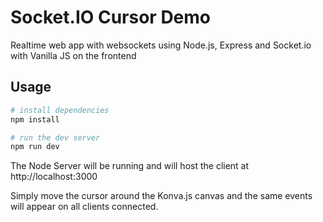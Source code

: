 # Socket.IO Cursor Demo
Realtime web app with websockets using Node.js, Express and Socket.io with Vanilla JS on the frontend

## Usage
```bash
# install dependencies
npm install

# run the dev server
npm run dev
```

The Node Server will be running and will host the client at http://localhost:3000


Simply move the cursor around the Konva.js canvas and the same events will appear on all clients connected.
